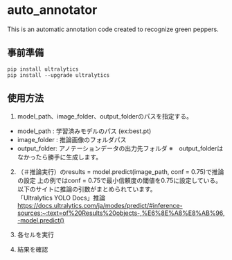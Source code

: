 # auto_annotator
This is an automatic annotation code created to recognize green peppers.

## 事前準備
```
pip install ultralytics
pip install --upgrade ultralytics
```
## 使用方法

1. model_path、image_folder、output_folderのパスを指定する。
 *  model_path   : 学習済みモデルのパス  (ex:best.pt)
 *  image_folder : 推論画像のフォルダパス 
 *  output_folder: アノテーションデータの出力先フォルダ
※　output_folderはなかったら勝手に生成します。


2. （＃推論実行）のresults = model.predict(image_path, conf = 0.75)で推論の設定 
上の例ではconf = 0.75で最小信頼度の閾値を0.75に設定している。 
以下のサイトに推論の引数がまとめられています。 \
「Ultralytics YOLO Docs」推論 \
https://docs.ultralytics.com/ja/modes/predict/#inference-sources:~:text=of%20Results%20objects-,%E6%8E%A8%E8%AB%96,-model.predict() 

3. 各セルを実行
4. 結果を確認
